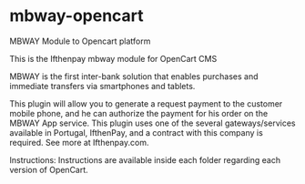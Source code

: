 # mbway-opencart
MBWAY Module to Opencart platform

This is the Ifthenpay mbway module for OpenCart CMS

MBWAY is the first inter-bank solution that enables purchases and immediate transfers via smartphones and tablets.

This plugin will allow you to generate a request payment to the customer mobile phone, and he can authorize the payment  for his order on the MBWAY App service. This plugin uses one of the several gateways/services available in Portugal, IfthenPay, and a contract with this company is required. See more at Ifthenpay.com.

Instructions:
Instructions are available inside each folder regarding each version of OpenCart.

